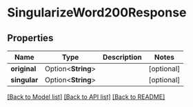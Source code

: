 # SingularizeWord200Response

## Properties

Name | Type | Description | Notes
------------ | ------------- | ------------- | -------------
**original** | Option<**String**> |  | [optional]
**singular** | Option<**String**> |  | [optional]

[[Back to Model list]](../README.md#documentation-for-models) [[Back to API list]](../README.md#documentation-for-api-endpoints) [[Back to README]](../README.md)


